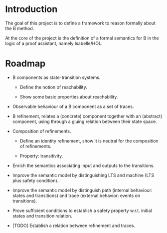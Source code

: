 Introduction
============

The goal of this project is to define a framework to reason formally about the B method. 

At the core of the project is the definition of a formal semantics for B in 
the logic of a proof assistant, namely Isabelle/HOL.

Roadmap
=======

* B components as state-transition systems. 

  * Define the notion of reachability.

  * Show some basic properties about reachability.

* Observable behaviour of a B component as a set of traces.

* B refinement, relates a (concrete) component together with
an (abstract) component, using through a gluing relation between
their state space. 

* Composition of refinements.

  * Define an identity refinement, show it is neutral for the
composition of refinements.

  * Property: transitivity.

* Enrich the semantics associating input and outputs to the transitions.

* Improve the semantic model by distinguishing LTS and machine (LTS plus
safety condition).

* Improve the semantic model by distinguish path (internal behaviour: states
and transitions) and trace (external behavior: events on transitions).

* Prove sufficient conditions to establish a safety property w.r.t. initial
states and transition relation.

* [TODO] Establish a relation between refinement and traces.

